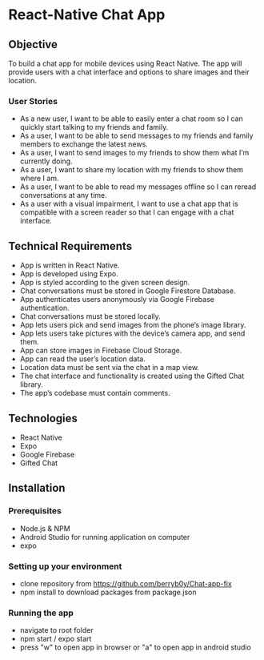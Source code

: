 # React-Native Chat App

## Objective

To build a chat app for mobile devices using React Native. The app will
provide users with a chat interface and options to share images and their
location.

### User Stories

- As a new user, I want to be able to easily enter a chat room so I can quickly start talking to my
  friends and family.
- As a user, I want to be able to send messages to my friends and family members to exchange
  the latest news.
- As a user, I want to send images to my friends to show them what I’m currently doing.
- As a user, I want to share my location with my friends to show them where I am.
- As a user, I want to be able to read my messages offline so I can reread conversations at any
  time.
- As a user with a visual impairment, I want to use a chat app that is compatible with a screen
  reader so that I can engage with a chat interface.

## Technical Requirements

- App is written in React Native.
- App is developed using Expo.
- App is styled according to the given screen design.
- Chat conversations must be stored in Google Firestore Database.
- App authenticates users anonymously via Google Firebase authentication.
- Chat conversations must be stored locally.
- App lets users pick and send images from the phone’s image library.
- App lets users take pictures with the device’s camera app, and send them.
- App can store images in Firebase Cloud Storage.
- App can read the user’s location data.
- Location data must be sent via the chat in a map view.
- The chat interface and functionality is created using the Gifted Chat library.
- The app’s codebase must contain comments.

## Technologies

- React Native
- Expo
- Google Firebase
- Gifted Chat

## Installation

### Prerequisites

- Node.js & NPM
- Android Studio for running application on computer
- expo

### Setting up your environment

- clone repository from https://github.com/berryb0y/Chat-app-fix
- npm install to download packages from package.json

### Running the app

- navigate to root folder
- npm start / expo start
- press "w" to open app in browser or "a" to open app in android studio
